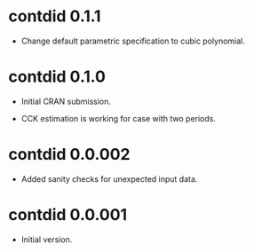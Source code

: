 # contdid 0.1.1

* Change default parametric specification to cubic polynomial.

# contdid 0.1.0

* Initial CRAN submission.

* CCK estimation is working for case with two periods.

# contdid 0.0.002

* Added sanity checks for unexpected input data.

# contdid 0.0.001

* Initial version.

